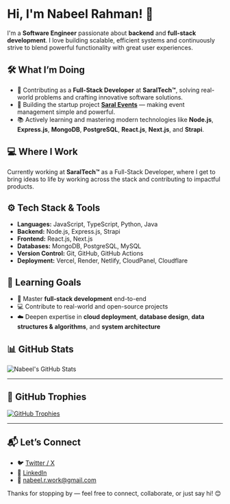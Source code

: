 # Hi, I'm Nabeel Rahman! 👋  

I'm a **Software Engineer** passionate about **backend** and **full-stack development**. I love building scalable, efficient systems and continuously strive to blend powerful functionality with great user experiences.


## 🛠️ What I’m Doing

- 🚀 Contributing as a **Full-Stack Developer** at **SaralTech™**, solving real-world problems and crafting innovative software solutions.
- 💼 Building the startup project [**Saral Events**](https://events.saralgroups.com/) — making event management simple and powerful.
- 📚 Actively learning and mastering modern technologies like **Node.js**, **Express.js**, **MongoDB**, **PostgreSQL**, **React.js**, **Next.js**, and **Strapi**.


## 💻 Where I Work

Currently working at **SaralTech™** as a Full-Stack Developer, where I get to bring ideas to life by working across the stack and contributing to impactful products.


## ⚙️ Tech Stack & Tools

- **Languages:** JavaScript, TypeScript, Python, Java  
- **Backend:** Node.js, Express.js, Strapi  
- **Frontend:** React.js, Next.js  
- **Databases:** MongoDB, PostgreSQL, MySQL  
- **Version Control:** Git, GitHub, GitHub Actions  
- **Deployment:** Vercel, Render, Netlify, CloudPanel, Cloudflare  


## 🌱 Learning Goals

- 🧠 Master **full-stack development** end-to-end  
- 💻 Contribute to real-world and open-source projects  
- ☁️ Deepen expertise in **cloud deployment**, **database design**, **data structures & algorithms**, and **system architecture**


## 📊 GitHub Stats

![Nabeel's GitHub Stats](https://github-readme-stats.vercel.app/api?username=iamnabeelrahman&show_icons=true&theme=radical)

---

## 🏅 GitHub Trophies

[![GitHub Trophies](https://github-profile-trophy.vercel.app/?username=iamnabeelrahman&theme=radical&no-frame=true&margin-w=15&margin-h=15)](https://github.com/ryo-ma/github-profile-trophy)

---

## 📬 Let’s Connect

- 🐦 [Twitter / X](https://x.com/IamNabeelRahman)  
- 💼 [LinkedIn](https://www.linkedin.com/in/iamnabeelrahman/)  
- 📧 [nabeel.r.work@gmail.com](mailto:nabeel.r.work@gmail.com)  

Thanks for stopping by — feel free to connect, collaborate, or just say hi! 😊

